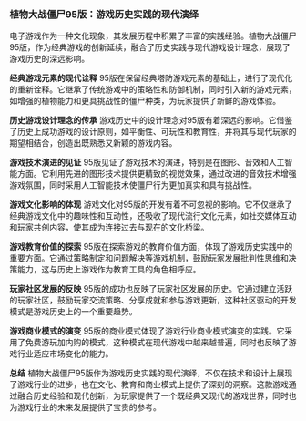 ### 植物大战僵尸95版：游戏历史实践的现代演绎

电子游戏作为一种文化现象，其发展历程中积累了丰富的实践经验。植物大战僵尸95版，作为经典游戏的创新延续，融合了历史实践与现代游戏设计理念，展现了游戏历史的深远影响。

**经典游戏元素的现代诠释**
95版在保留经典塔防游戏元素的基础上，进行了现代化的重新诠释。它继承了传统游戏中的策略性和防御机制，同时引入新的游戏元素，如增强的植物能力和更具挑战性的僵尸种类，为玩家提供了新鲜的游戏体验。

**历史游戏设计理念的传承**
游戏历史中的设计理念对95版有着深远的影响。它借鉴了历史上成功游戏的设计原则，如平衡性、可玩性和教育性，并将其与现代玩家的期望相结合，创造出既熟悉又新颖的游戏内容。

**游戏技术演进的见证**
95版见证了游戏技术的演进，特别是在图形、音效和人工智能方面。它利用先进的图形技术提供更精致的视觉效果，通过改进的音效技术增强游戏氛围，同时采用人工智能技术使僵尸行为更加真实和具有挑战性。

**游戏文化影响的体现**
游戏文化对95版的开发有着不可忽视的影响。它不仅继承了经典游戏文化中的趣味性和互动性，还吸收了现代流行文化元素，如社交媒体互动和玩家共创内容，使其成为连接过去与现在的文化桥梁。

**游戏教育价值的探索**
95版在探索游戏的教育价值方面，体现了游戏历史实践中的重要方面。它通过策略制定和问题解决等游戏机制，鼓励玩家发展批判性思维和决策能力，这与历史上游戏作为教育工具的角色相呼应。

**玩家社区发展的反映**
95版的成功也反映了玩家社区发展的历史。它通过建立活跃的玩家社区，鼓励玩家交流策略、分享成就和参与游戏更新，这种社区驱动的开发模式是游戏历史上的一个重要趋势。

**游戏商业模式的演变**
95版的商业模式体现了游戏行业商业模式演变的实践。它采用了免费游玩加内购的模式，这种模式在现代游戏中越来越普遍，同时也反映了游戏行业适应市场变化的能力。

**总结**
植物大战僵尸95版作为游戏历史实践的现代演绎，不仅在技术和设计上展现了游戏行业的进步，也在文化、教育和商业模式上提供了深刻的洞察。这款游戏通过融合历史经验和现代创新，为玩家提供了一个既经典又现代的游戏世界，同时也为游戏行业的未来发展提供了宝贵的参考。